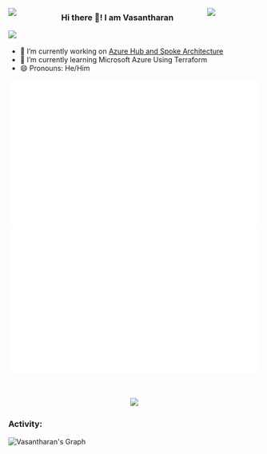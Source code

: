 <img align="left" src="https://user-images.githubusercontent.com/65187002/144930161-2f783401-8d27-4fdf-a2f7-cc0ba32f1f1f.gif" width="21%" style="display:inline;"><img align="right" src="https://user-images.githubusercontent.com/65187002/144930161-2f783401-8d27-4fdf-a2f7-cc0ba32f1f1f.gif" width="21%" style="display:inline;">
### Hi there 👋! I am Vasantharan 

![](https://komarev.com/ghpvc/?username=vasantharan&color=blue)
- 🔭 I’m currently working on [Azure Hub and Spoke Architecture](https://github.com/vasantharan/Azure-Hub-and-Spoke-Architecture-Using-Terraform.git)
- 🌱 I’m currently learning Microsoft Azure Using Terraform 
- 😄 Pronouns: He/Him

<p align="center">
  <img src="https://github.com/vasantharan/github-stats/blob/master/generated/overview.svg">
  <img src="https://github.com/vasantharan/github-stats/blob/master/generated/languages.svg">
</p>

<br>

<p align="center">
  <img src="https://leetcard.jacoblin.cool/vasantharan?ext=heatmap">
</p>

<h3 align="left">Activity:</h3>

![Vasantharan's Graph](https://github-readme-activity-graph.vercel.app/graph?username=vasantharan&custom_title=Vasantharan's%20GitHub%20Activity%20Graph&bg_color=0D1117&color=7F3FBF&line=7F3FBF&point=7F3FBF&area_color=FFFFFF&title_color=FFFFFF&area=true)
<br><br>







<!--
**vasantharan/vasantharan** is a ✨ _special_ ✨ repository because its `README.md` (this file) appears on your GitHub profile.

Here are some ideas to get you started:

- 🔭 I’m currently working on ...
- 🌱 I’m currently learning ...
- 👯 I’m looking to collaborate on ...
- 🤔 I’m looking for help with ...
- 💬 Ask me about ...
- 📫 How to reach me: ...
- 😄 Pronouns: ...
- ⚡ Fun fact: ...
-->
